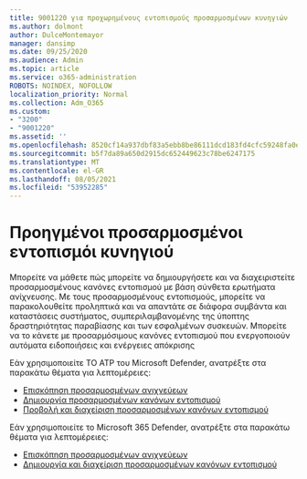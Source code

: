 ```yaml
---
title: 9001220 για προχωρημένους εντοπισμούς προσαρμοσμένων κυνηγιών
ms.author: dolmont
author: DulceMontemayor
manager: dansimp
ms.date: 09/25/2020
ms.audience: Admin
ms.topic: article
ms.service: o365-administration
ROBOTS: NOINDEX, NOFOLLOW
localization_priority: Normal
ms.collection: Adm_O365
ms.custom:
- "3200"
- "9001220"
ms.assetid: ''
ms.openlocfilehash: 8520cf14a937dbf83a5ebb8be86111dcd183fd4cfc59248fa0ec3a1e2685714f
ms.sourcegitcommit: b5f7da89a650d2915dc652449623c78be6247175
ms.translationtype: MT
ms.contentlocale: el-GR
ms.lasthandoff: 08/05/2021
ms.locfileid: "53952285"
---
```

# <a name="advanced-hunting-custom-detections"></a>Προηγμένοι προσαρμοσμένοι εντοπισμόι κυνηγιού

Μπορείτε να μάθετε πώς μπορείτε να δημιουργήσετε και να διαχειριστείτε προσαρμοσμένους κανόνες εντοπισμού με βάση σύνθετα ερωτήματα ανίχνευσης. Με τους προσαρμοσμένους εντοπισμούς, μπορείτε να παρακολουθείτε προληπτικά και να απαντάτε σε διάφορα συμβάντα και καταστάσεις συστήματος, συμπεριλαμβανομένης της ύποπτης δραστηριότητας παραβίασης και των εσφαλμένων συσκευών. Μπορείτε να το κάνετε με προσαρμόσιμους κανόνες εντοπισμού που ενεργοποιούν αυτόματα ειδοποιήσεις και ενέργειες απόκρισης
  
Εάν χρησιμοποιείτε ΤΟ ATP του Microsoft Defender, ανατρέξτε στα παρακάτω θέματα για λεπτομέρειες: 
- [Επισκόπηση προσαρμοσμένων ανιχνεύεων](/windows/security/threat-protection/microsoft-defender-atp/overview-custom-detections)
- [Δημιουργία προσαρμοσμένων κανόνων εντοπισμού](/windows/security/threat-protection/microsoft-defender-atp/custom-detection-rules)
- [Προβολή και διαχείριση προσαρμοσμένων κανόνων εντοπισμού](/windows/security/threat-protection/microsoft-defender-atp/custom-detections-manage)

Εάν χρησιμοποιείτε το Microsoft 365 Defender, ανατρέξτε στα παρακάτω θέματα για λεπτομέρειες: 
- [Επισκόπηση προσαρμοσμένων ανιχνεύεων](/microsoft-365/security/mtp/custom-detections-overview)
- [Δημιουργία και διαχείριση προσαρμοσμένων κανόνων εντοπισμού](/microsoft-365/security/mtp/custom-detection-rules)
